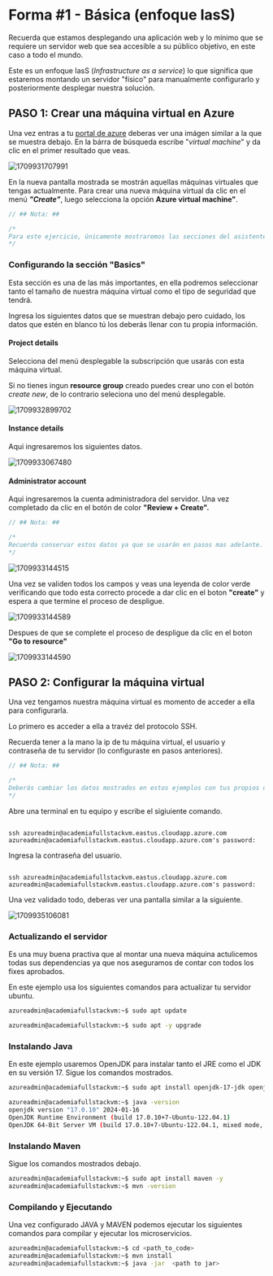 # Forma #1 - Básica (enfoque IasS)

Recuerda que estamos desplegando una aplicación web y lo mínimo que se requiere un servidor web que sea accesible a su público objetivo, en este caso a todo el mundo.

Este es un enfoque IasS (*Infrastructure as a service*) lo que significa que estaremos montando un servidor "físico" para manualmente configurarlo y posteriormente desplegar nuestra solución.

## PASO 1: Crear una máquina virtual en Azure

Una vez entras a tu [portal de azure](https://portal.azure.com/) deberas ver una imágen similar a la que se muestra debajo. En la bárra de búsqueda escribe "_virtual machine_" y da clic en el primer resultado que veas.

![1709931707991](image/README/1709931707991.png)

En la nueva pantalla mostrada se mostrán aquellas máquinas virtuales que tengas actualmente. Para crear una nueva máquina virtual da clic en el menú ***"Create"***, luego selecciona la opción **Azure virtual machine"**.

```c
// ## Nota: ##

/* 
Para este ejercicio, únicamente mostraremos las secciones del asistente que vamos a modificar, las demás secciones se quedarán con sus valores predeterminados
*/
```

### Configurando la sección "Basics"

Esta sección es una de las más importantes, en ella podremos seleccionar tanto el tamaño de nuestra máquina virtual como el tipo de seguridad que tendrá.

Ingresa los siguientes datos que se muestran debajo pero cuidado, los datos que estén en blanco tú los deberás llenar con tu propia información.

#### Project details

Selecciona del menú desplegable la subscripción que usarás con esta máquina virtual.

Si no tienes  ingun **resource group** creado puedes crear uno con el botón *create new*, de lo contrario seleciona uno del menú desplegable.

![1709932899702](image/README/1709932899702.png)

#### Instance details

Aqui ingresaremos los siguientes datos.

![1709933067480](image/README/1709933067480.png)

#### Administrator account

Aqui ingresaremos la cuenta administradora del servidor. Una vez completado da clic en el botón de color **"Review + Create".**

```c
// ## Nota: ##

/* 
Recuerda conservar estos datos ya que se usarán en pasos mas adelante.
*/
```

![1709933144515](image/README/1709933144515.png)

Una vez se validen todos los campos y veas una leyenda de color verde verificando que todo esta correcto procede a dar clic en el boton **"create"** y espera a que termine el proceso de despligue.

![1709933144589](https://learn.microsoft.com/en-us/azure/virtual-machines/windows/media/quick-create-portal/validation.png#lightbox)

Despues de que se complete el proceso de despligue da clic en el boton **"Go to resource"**

![1709933144590](https://learn.microsoft.com/en-us/azure/virtual-machines/windows/media/quick-create-portal/next-steps.png)

## PASO 2:  Configurar la máquina virtual

Una vez tengamos nuestra máquina virtual es momento de acceder a ella para configurarla.

Lo primero es acceder a ella a travéz del protocolo SSH.

Recuerda tener a la mano la ip de tu máquina virtual, el usuario y contraseña de tu servidor (lo configuraste en pasos anteriores).

```c
// ## Nota: ##

/* 
Deberás cambiar los datos mostrados en estos ejemplos con tus propios datos.
*/
```

Abre una terminal en tu equipo y escribe el sigiuiente comando.

```shell

ssh azureadmin@academiafullstackvm.eastus.cloudapp.azure.com
azureadmin@academiafullstackvm.eastus.cloudapp.azure.com's password:
```

 Ingresa la contraseña del usuario.

```shell

ssh azureadmin@academiafullstackvm.eastus.cloudapp.azure.com
azureadmin@academiafullstackvm.eastus.cloudapp.azure.com's password:
```

Una vez validado todo, deberas ver una pantalla similar a la siguiente.

![1709935106081](image/README/1709935106081.png)


### Actualizando el servidor

Es una muy buena practiva que al montar una nueva máquina actulicemos todas sus dependencias ya que nos aseguramos de contar con todos los fixes aprobados.

En este ejemplo usa los siguientes comandos para actualizar tu servidor ubuntu.

```bash
azureadmin@academiafullstackvm:~$ sudo apt update
```

```bash
azureadmin@academiafullstackvm:~$ sudo apt -y upgrade
```

### Instalando Java

En este ejemplo usaremos OpenJDK para instalar tanto el JRE como el JDK en su versión 17. Sigue los comandos mostrados.

```bash
azureadmin@academiafullstackvm:~$ sudo apt install openjdk-17-jdk openjdk-17-jre -y
```

```bash
azureadmin@academiafullstackvm:~$ java -version
openjdk version "17.0.10" 2024-01-16
OpenJDK Runtime Environment (build 17.0.10+7-Ubuntu-122.04.1)
OpenJDK 64-Bit Server VM (build 17.0.10+7-Ubuntu-122.04.1, mixed mode, sharing)
```

### Instalando Maven

Sigue los comandos mostrados debajo.

```bash
azureadmin@academiafullstackvm:~$ sudo apt install maven -y 
azureadmin@academiafullstackvm:~$ mvn -version
```

### Compilando y Ejecutando

Una vez configurado JAVA y MAVEN podemos ejecutar los siguientes comandos para compilar y ejecutar los microservicios.

```bash
azureadmin@academiafullstackvm:~$ cd <path_to_code>
azureadmin@academiafullstackvm:~$ mvn install
azureadmin@academiafullstackvm:~$ java -jar  <path to jar>
```